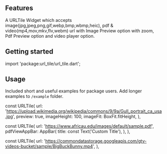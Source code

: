 ## Features

A URLTile Widget which accepts image(jpg,jpeg,png,gif,webp,bmp,wbmp,heic), pdf & video(mp4,mov,mkv,flv,webm) url with Image Preview option with zoom, Pdf Preview
option and video player option.

## Getting started

import 'package:url_tile/url_tile.dart';

## Usage

Included short and useful examples for package users. Add longer examples to `/example` folder.

const URLTile(
    url: 'https://upload.wikimedia.org/wikipedia/commons/9/9a/Gull_portrait_ca_usa.jpg', 
    preview: true,
    imageHeight: 100, imageFit: 
    BoxFit.fitHeight,
),

const URLTile(
    url: 'https://www.africau.edu/images/default/sample.pdf',
    pdfViewAppBar: AppBar(
    title: const Text('Custom Title'),
    ),
),

const URLTile(
    url: 'https://commondatastorage.googleapis.com/gtv-videos-bucket/sample/BigBuckBunny.mp4',
),